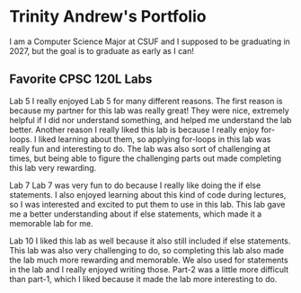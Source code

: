 
# Trinity Andrew's Portfolio

I am a Computer Science Major at CSUF and I supposed to be graduating in 2027, but the goal is to graduate as early as I can!

## Favorite CPSC 120L Labs

Lab 5
I really enjoyed Lab 5 for many different reasons. The first reason is because my partner for this lab was really great! They were nice, extremely helpful if I did nor understand something, and helped me understand the lab better. Another reason I really liked this lab is because I really enjoy for-loops. I liked learning about them, so applying for-loops in this lab was really fun and interesting to do. The lab was also sort of challenging at times, but being able to figure the challenging parts out made completing this lab very rewarding. 

Lab 7
Lab 7 was very fun to do because I really like doing the if else statements. I also enjoyed learning about this kind of code during lectures, so I was interested and excited to put them to use in this lab. This lab gave me a better understanding about if else statements, which made it a memorable lab for me. 

Lab 10
I liked this lab as well because it also still included if else statements. This lab was also very challenging to do, so completing this lab also made the lab much more rewarding and memorable. We also used for statements in the lab and I really enjoyed writing those. Part-2 was a little more difficult than part-1, which I liked because it made the lab more interesting to do.